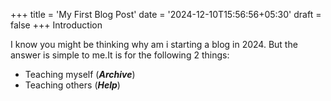+++ 
title = 'My First Blog Post' 
date = '2024-12-10T15:56:56+05:30' 
draft = false
+++
Introduction

I know you might be thinking why am i starting a blog in 2024. But the answer is simple to me.It is for the following 2 things:

- Teaching myself (***Archive***)
- Teaching others (***Help***)

